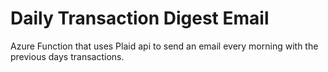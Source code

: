 # Daily Transaction Digest Email

Azure Function that uses Plaid api to send an email every morning with the previous days transactions.

